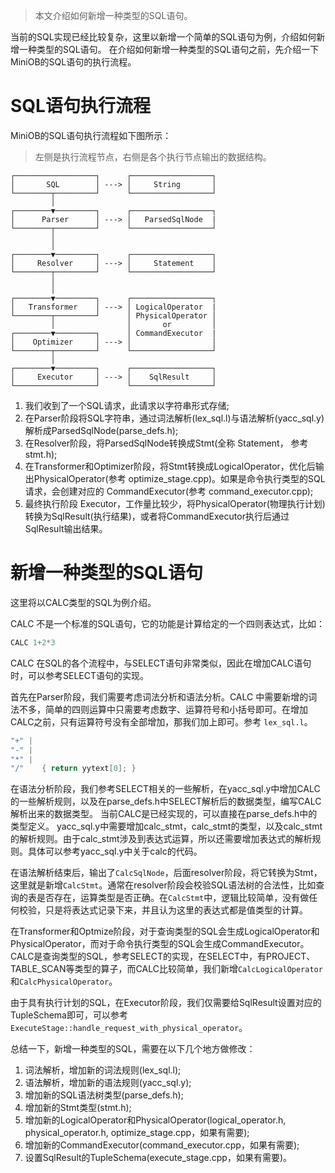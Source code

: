 > 本文介绍如何新增一种类型的SQL语句。

当前的SQL实现已经比较复杂，这里以新增一个简单的SQL语句为例，介绍如何新增一种类型的SQL语句。
在介绍如何新增一种类型的SQL语句之前，先介绍一下MiniOB的SQL语句的执行流程。

# SQL语句执行流程

MiniOB的SQL语句执行流程如下图所示：

> 左侧是执行流程节点，右侧是各个执行节点输出的数据结构。

```
┌──────────────────┐      ┌──────────────────┐
│       SQL        │ ---> │     String       │
└────────┬─────────┘      └──────────────────┘
         │
┌────────▼─────────┐      ┌──────────────────┐
│      Parser      │ ---> │   ParsedSqlNode  |
└────────┬─────────┘      └──────────────────┘
         │
         │
┌────────▼─────────┐      ┌──────────────────┐
│     Resolver     │ ---> │     Statement    │
└────────┬─────────┘      └──────────────────┘
         │
         │
┌────────▼─────────┐      ┌──────────────────┐
│   Transformer    │ ---> │ LogicalOperator  |
└────────┬─────────┘      │ PhysicalOperator │
         │                │       or         │
┌────────▼─────────┐      │ CommandExecutor  |
│    Optimizer     │ ---> │                  │
└────────┬─────────┘      └──────────────────┘
         │
┌────────▼─────────┐      ┌──────────────────┐
│     Executor     │ ---> │    SqlResult     │
└──────────────────┘      └──────────────────┘
```

1. 我们收到了一个SQL请求，此请求以字符串形式存储;
2. 在Parser阶段将SQL字符串，通过词法解析(lex_sql.l)与语法解析(yacc_sql.y)解析成ParsedSqlNode(parse_defs.h);
3. 在Resolver阶段，将ParsedSqlNode转换成Stmt(全称 Statement， 参考 stmt.h);
4. 在Transformer和Optimizer阶段，将Stmt转换成LogicalOperator，优化后输出PhysicalOperator(参考 optimize_stage.cpp)。如果是命令执行类型的SQL请求，会创建对应的 CommandExecutor(参考 command_executor.cpp);
5. 最终执行阶段 Executor，工作量比较少，将PhysicalOperator(物理执行计划)转换为SqlResult(执行结果)，或者将CommandExecutor执行后通过SqlResult输出结果。

# 新增一种类型的SQL语句
这里将以CALC类型的SQL为例介绍。

CALC 不是一个标准的SQL语句，它的功能是计算给定的一个四则表达式，比如：
```sql
CALC 1+2*3
```

CALC 在SQL的各个流程中，与SELECT语句非常类似，因此在增加CALC语句时，可以参考SELECT语句的实现。

首先在Parser阶段，我们需要考虑词法分析和语法分析。CALC 中需要新增的词法不多，简单的四则运算中只需要考虑数字、运算符号和小括号即可。在增加CALC之前，只有运算符号没有全部增加，那我们加上即可。参考 `lex_sql.l`。
```c
"+" |
"-" |
"*" |
"/"    { return yytext[0]; }
```

在语法分析阶段，我们参考SELECT相关的一些解析，在yacc_sql.y中增加CALC的一些解析规则，以及在parse_defs.h中SELECT解析后的数据类型，编写CALC解析出来的数据类型。
当前CALC是已经实现的，可以直接在parse_defs.h中的类型定义。
yacc_sql.y中需要增加calc_stmt，calc_stmt的类型，以及calc_stmt的解析规则。由于calc_stmt涉及到表达式运算，所以还需要增加表达式的解析规则。具体可以参考yacc_sql.y中关于calc的代码。

在语法解析结束后，输出了`CalcSqlNode`，后面resolver阶段，将它转换为Stmt，这里就是新增`CalcStmt`。通常在resolver阶段会校验SQL语法树的合法性，比如查询的表是否存在，运算类型是否正确。在`CalcStmt`中，逻辑比较简单，没有做任何校验，只是将表达式记录下来，并且认为这里的表达式都是值类型的计算。

在Transformer和Optmize阶段，对于查询类型的SQL会生成LogicalOperator和PhysicalOperator，而对于命令执行类型的SQL会生成CommandExecutor。CALC是查询类型的SQL，参考SELECT的实现，在SELECT中，有PROJECT、TABLE_SCAN等类型的算子，而CALC比较简单，我们新增`CalcLogicalOperator`和`CalcPhysicalOperator`。

由于具有执行计划的SQL，在Executor阶段，我们仅需要给SqlResult设置对应的TupleSchema即可，可以参考`ExecuteStage::handle_request_with_physical_operator`。

总结一下，新增一种类型的SQL，需要在以下几个地方做修改：
1. 词法解析，增加新的词法规则(lex_sql.l);
2. 语法解析，增加新的语法规则(yacc_sql.y);
3. 增加新的SQL语法树类型(parse_defs.h);
4. 增加新的Stmt类型(stmt.h);
5. 增加新的LogicalOperator和PhysicalOperator(logical_operator.h, physical_operator.h, optimize_stage.cpp，如果有需要);
6. 增加新的CommandExecutor(command_executor.cpp，如果有需要);
7. 设置SqlResult的TupleSchema(execute_stage.cpp，如果有需要)。
